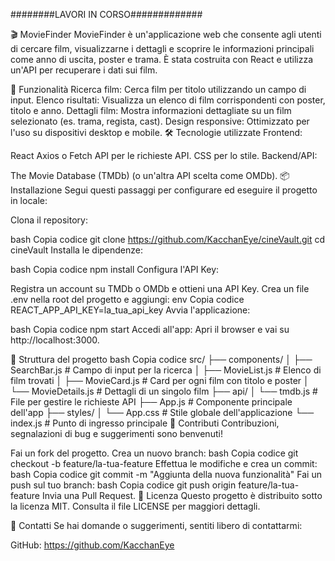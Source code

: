 ########LAVORI IN CORSO#############


🎬 MovieFinder
MovieFinder è un'applicazione web che consente agli utenti di cercare film, visualizzarne i dettagli e scoprire le informazioni principali come anno di uscita, poster e trama. È stata costruita con React e utilizza un'API per recuperare i dati sui film.

🚀 Funzionalità
Ricerca film: Cerca film per titolo utilizzando un campo di input.
Elenco risultati: Visualizza un elenco di film corrispondenti con poster, titolo e anno.
Dettagli film: Mostra informazioni dettagliate su un film selezionato (es. trama, regista, cast).
Design responsive: Ottimizzato per l'uso su dispositivi desktop e mobile.
🛠️ Tecnologie utilizzate
Frontend:

React
Axios o Fetch API per le richieste API.
CSS per lo stile.
Backend/API:

The Movie Database (TMDb) (o un'altra API scelta come OMDb).
📦 Installazione
Segui questi passaggi per configurare ed eseguire il progetto in locale:

Clona il repository:

bash
Copia codice
git clone https://github.com/KacchanEye/cineVault.git
cd cineVault
Installa le dipendenze:

bash
Copia codice
npm install
Configura l'API Key:

Registra un account su TMDb o OMDb e ottieni una API Key.
Crea un file .env nella root del progetto e aggiungi:
env
Copia codice
REACT_APP_API_KEY=la_tua_api_key
Avvia l'applicazione:

bash
Copia codice
npm start
Accedi all'app:
Apri il browser e vai su http://localhost:3000.

📂 Struttura del progetto
bash
Copia codice
src/
├── components/
│   ├── SearchBar.js        # Campo di input per la ricerca
│   ├── MovieList.js        # Elenco di film trovati
│   ├── MovieCard.js        # Card per ogni film con titolo e poster
│   └── MovieDetails.js     # Dettagli di un singolo film
├── api/
│   └── tmdb.js             # File per gestire le richieste API
├── App.js                  # Componente principale dell'app
├── styles/
│   └── App.css             # Stile globale dell'applicazione
└── index.js                # Punto di ingresso principale
🤝 Contributi
Contribuzioni, segnalazioni di bug e suggerimenti sono benvenuti!

Fai un fork del progetto.
Crea un nuovo branch:
bash
Copia codice
git checkout -b feature/la-tua-feature
Effettua le modifiche e crea un commit:
bash
Copia codice
git commit -m "Aggiunta della nuova funzionalità"
Fai un push sul tuo branch:
bash
Copia codice
git push origin feature/la-tua-feature
Invia una Pull Request.
📃 Licenza
Questo progetto è distribuito sotto la licenza MIT. Consulta il file LICENSE per maggiori dettagli.

📧 Contatti
Se hai domande o suggerimenti, sentiti libero di contattarmi:

GitHub: https://github.com/KacchanEye
